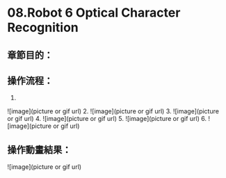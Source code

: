 # 08.Robot 6 Optical Character Recognition

## 章節目的：
## 操作流程：
1. 
![image](picture or gif url)
2. 
![image](picture or gif url)
3. 
![image](picture or gif url)
4. 
![image](picture or gif url)
5. 
![image](picture or gif url)
6. 
![image](picture or gif url)

## 操作動畫結果：
![image](picture or gif url)
